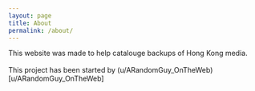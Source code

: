 ```yaml
---
layout: page
title: About
permalink: /about/
---
```


This website was made to help catalouge backups of Hong Kong media.
<br>
<br>
This project has been started by (u/ARandomGuy_OnTheWeb)[u/ARandomGuy_OnTheWeb]